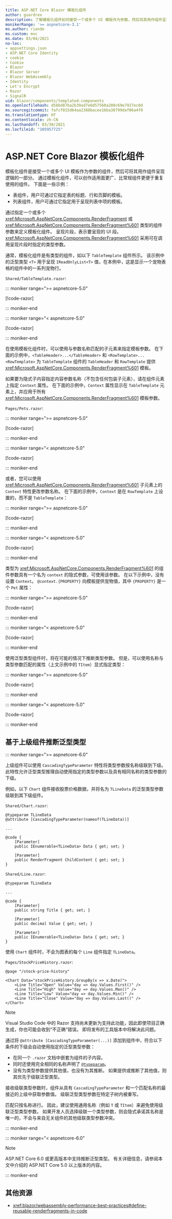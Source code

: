 ```yaml
---
title: ASP.NET Core Blazor 模板化组件
author: guardrex
description: 了解模板化组件如何接受一个或多个 UI 模板作为参数，然后将其用作组件呈现逻辑的一部分。
monikerRange: '>= aspnetcore-3.1'
ms.author: riande
ms.custom: mvc
ms.date: 03/04/2021
no-loc:
- appsettings.json
- ASP.NET Core Identity
- cookie
- Cookie
- Blazor
- Blazor Server
- Blazor WebAssembly
- Identity
- Let's Encrypt
- Razor
- SignalR
uid: blazor/components/templated-components
ms.openlocfilehash: d58bd87ba2b39ad7e6d57560a200c69e7937ec0d
ms.sourcegitcommit: fafcf015d64aa2388bacee16ba38799daf06a4f0
ms.translationtype: HT
ms.contentlocale: zh-CN
ms.lasthandoff: 03/30/2021
ms.locfileid: "105957725"
---
```

# <a name="aspnet-core-blazor-templated-components"></a>ASP.NET Core Blazor 模板化组件

模板化组件是接受一个或多个 UI 模板作为参数的组件，然后可将其用作组件呈现逻辑的一部分。 通过模板化组件，可以创作适用面更广、比常规组件更便于重复使用的组件。 下面是一些示例：

* 表组件，用户可通过它指定表的标题、行和页脚的模板。
* 列表组件，用户可通过它指定用于呈现列表中项的模板。

通过指定一个或多个 <xref:Microsoft.AspNetCore.Components.RenderFragment> 或 <xref:Microsoft.AspNetCore.Components.RenderFragment%601> 类型的组件参数来定义模板化组件。 呈现片段，表示要呈现的 UI 段。 <xref:Microsoft.AspNetCore.Components.RenderFragment%601> 采用可在调用呈现片段时指定的类型参数。

通常，模板化组件是有类型的组件，如以下 `TableTemplate` 组件所示。 该示例中的泛型类型 `<T>` 用于呈现 `IReadOnlyList<T>` 值，在本例中，这是显示一个宠物表格的组件中的一系列宠物行。

`Shared/TableTemplate.razor`:

::: moniker range=">= aspnetcore-5.0"

[!code-razor[](~/blazor/common/samples/5.x/BlazorSample_WebAssembly/Shared/templated-components/TableTemplate.razor)]

::: moniker-end

::: moniker range="< aspnetcore-5.0"

[!code-razor[](~/blazor/common/samples/3.x/BlazorSample_WebAssembly/Shared/templated-components/TableTemplate.razor)]

::: moniker-end

在使用模板化组件时，可以使用与参数名称匹配的子元素来指定模板参数。 在下面的示例中，`<TableHeader>...</TableHeader>` 和 `<RowTemplate>...<RowTemplate>` 为 `TableTemplate` 组件的 `TableHeader` 和 `RowTemplate` 提供 <xref:Microsoft.AspNetCore.Components.RenderFragment%601> 模板。

如果要为隐式子内容指定内容参数名称（不包含任何包装子元素），请在组件元素上指定 `Context` 属性。 在下面的示例中，`Context` 属性显示在 `TableTemplate` 元素上，并应用于所有 <xref:Microsoft.AspNetCore.Components.RenderFragment%601> 模板参数。

`Pages/Pets.razor`:

::: moniker range=">= aspnetcore-5.0"

[!code-razor[](~/blazor/common/samples/5.x/BlazorSample_WebAssembly/Pages/templated-components/Pets1.razor)]

::: moniker-end

::: moniker range="< aspnetcore-5.0"

[!code-razor[](~/blazor/common/samples/5.x/BlazorSample_WebAssembly/Pages/templated-components/Pets1.razor)]

::: moniker-end

或者，您可以使用 <xref:Microsoft.AspNetCore.Components.RenderFragment%601> 子元素上的 `Context` 特性更改参数名称。 在下面的示例中，`Context` 是在 `RowTemplate` 上设置的，而不是 `TableTemplate`：

::: moniker range=">= aspnetcore-5.0"

[!code-razor[](~/blazor/common/samples/5.x/BlazorSample_WebAssembly/Pages/templated-components/Pets2.razor?name=snippet&highlight=6)]

::: moniker-end

::: moniker range="< aspnetcore-5.0"

[!code-razor[](~/blazor/common/samples/5.x/BlazorSample_WebAssembly/Pages/templated-components/Pets2.razor?name=snippet&highlight=6)]

::: moniker-end

类型为 <xref:Microsoft.AspNetCore.Components.RenderFragment%601> 的组件参数具有一个名为 `context` 的隐式参数，可使用该参数。 在以下示例中，没有设置 `Context`。 `@context.{PROPERTY}` 向模板提供宠物值，其中 `{PROPERTY}` 是一个 `Pet` 属性：

::: moniker range=">= aspnetcore-5.0"

[!code-razor[](~/blazor/common/samples/5.x/BlazorSample_WebAssembly/Pages/templated-components/Pets3.razor?name=snippet&highlight=7-8)]

::: moniker-end

::: moniker range="< aspnetcore-5.0"

[!code-razor[](~/blazor/common/samples/5.x/BlazorSample_WebAssembly/Pages/templated-components/Pets3.razor?name=snippet&highlight=7-8)]

::: moniker-end

使用泛型类型组件时，将在可能的情况下推断类型参数。 但是，可以使用名称与类型参数匹配的属性（上文示例中的 `TItem`）显式指定类型：

::: moniker range=">= aspnetcore-5.0"

[!code-razor[](~/blazor/common/samples/5.x/BlazorSample_WebAssembly/Pages/templated-components/Pets4.razor?name=snippet&highlight=1)]

::: moniker-end

::: moniker range="< aspnetcore-5.0"

[!code-razor[](~/blazor/common/samples/5.x/BlazorSample_WebAssembly/Pages/templated-components/Pets4.razor?name=snippet&highlight=1)]

::: moniker-end

## <a name="infer-generic-types-based-on-ancestor-components"></a>基于上级组件推断泛型类型

::: moniker range=">= aspnetcore-6.0"

上级组件可以使用 `CascadingTypeParameter` 特性将类型参数按名称级联到下级。 此特性允许泛型类型推理自动使用指定的类型参数以及具有相同名称的类型参数的下级。

例如，以下 `Chart` 组件接收股票价格数据，并将名为 `TLineData` 的泛型类型参数级联到其下级组件。

`Shared/Chart.razor`:

```razor
@typeparam TLineData
@attribute [CascadingTypeParameter(nameof(TLineData))]

...

@code {
    [Parameter]
    public IEnumerable<TLineData> Data { get; set; }

    [Parameter]
    public RenderFragment ChildContent { get; set; }
}
```

`Shared/Line.razor`:

```razor
@typeparam TLineData

...

@code {
    [Parameter]
    public string Title { get; set; }

    [Parameter]
    public decimal Value { get; set; }

    [Parameter]
    public IEnumerable<TLineData> Data { get; set; }
}
```

使用 `Chart` 组件时，不会为图表的每个 `Line` 组件指定 `TLineData`。

`Pages/StockPriceHistory.razor`:

```razor
@page "/stock-price-history"

<Chart Data="stockPriceHistory.GroupBy(x => x.Date)">
    <Line Title="Open" Value="day => day.Values.First()" />
    <Line Title="High" Value="day => day.Values.Max()" />
    <Line Title="Low" Value="day => day.Values.Min()" />
    <Line Title="Close" Value="day => day.Values.Last()" />
</Chart>
```

> [!NOTE]
> Visual Studio Code 中的 Razor 支持尚未更新为支持此功能，因此即使项目正确生成，你也可能会收到“不正确”错误。 即将发布的工具版本中将解决此问题。

通过将 `@attribute [CascadingTypeParameter(...)]` 添加到组件中，符合以下条件的下级会自动使用指定的泛型类型参数：

* 在同一个 `.razor` 文档中嵌套为组件的子内容。
* 同时还使用完全相同的名称声明了 [`@typeparam`](xref:mvc/views/razor#typeparam)。
* 没有为类型参数提供其他值，也没有为其推断。 如果提供或推断了其他值，则其优先于级联泛型类型。

接收级联类型参数时，组件从具有 `CascadingTypeParameter` 和一个匹配名称的最接近的上级中获取参数值。 级联泛型类型参数在特定子树内被重写。

匹配只按名称进行。 因此，建议使用通用名称（例如 `T` 或 `TItem`）来避免使用级联泛型类型参数。 如果开发人员选择级联一个类型参数，则会隐式承诺其名称是唯一的，不会与来自无关组件的其他级联类型参数冲突。

::: moniker-end

::: moniker range="< aspnetcore-6.0"

> [!NOTE]
> ASP.NET Core 6.0 或更高版本中支持推断泛型类型。 有关详细信息，请参阅本文中介绍的 ASP.NET Core 5.0 以上版本的内容。

::: moniker-end

## <a name="additional-resources"></a>其他资源

* <xref:blazor/webassembly-performance-best-practices#define-reusable-renderfragments-in-code>
